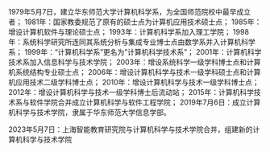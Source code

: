 1979年5月7日，建立华东师范大学计算机科学系，为全国师范院校中最早成立者；
1981年：国家教委规范了原有的硕士点为计算机应用技术硕士点；
1985年：增设计算机软件与理论硕士点；
1993年：计算机科学系加入理工学院；
1998年：系统科学研究所连同其系统分析与集成专业博士点由数学系并入计算机科学系；
1999年：“计算机科学系”更名为”计算机科学技术系”；
2001年：计算机科学技术系加入信息科学与技术学院；
2003年：增设系统科学一级学科博士点和计算机系统结构专业硕士点；
2006年：增设计算机科学与技术一级学科硕士点和计算机应用技术二级学科博士点；
2010年：增设计算机科学与技术一级学科博士点；
2012年：增设计算机科学与技术一级学科博士后流动站；
2015年：计算机科学技术系与软件学院合并成立计算机科学与软件工程学院；
2019年7月6日：成立计算机科学与技术学院，隶属于华东师范大学信息学部。

2023年5月7日：上海智能教育研究院与计算机科学与技术学院合并，组建新的计算机科学与技术学院                  
